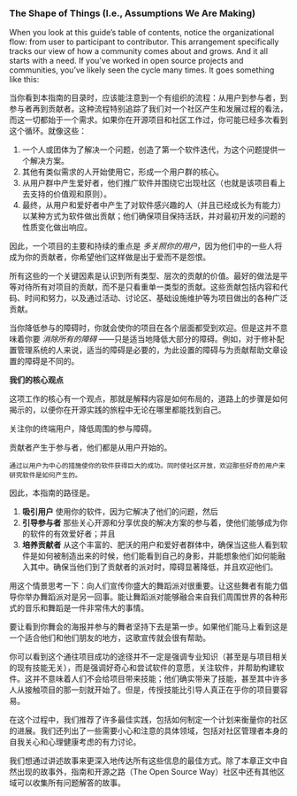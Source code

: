 ### The Shape of Things (I.e., Assumptions We Are Making)

When you look at this guide’s table of contents, notice the organizational flow: from user to
participant to contributor. This arrangement specifically tracks our view of how a community
comes about and grows. And it all starts with a need. If you’ve worked in open source projects and
communities, you’ve likely seen the cycle many times. It goes something like this:

当你看到本指南的目录时，应该能注意到一个有组织的流程：从用户到参与者，到参与者再到贡献者。这种流程特别追踪了我们对一个社区产生和发展过程的看法，而这一切都始于一个需求。如果你在开源项目和社区工作过，你可能已经多次看到这个循环。就像这些：

1. 一个人或团体为了解决一个问题，创造了第一个软件迭代，为这个问题提供一个解决方案。
2. 其他有类似需求的人开始使用它，形成一个用户群的核心。
3. 从用户群中产生爱好者，他们推广软件并围绕它出现社区（也就是该项目看上去支持的价值观和原则）。
4. 最终，从用户和爱好者中产生了对软件感兴趣的人（并且已经成长为有能力） 以某种方式为软件做出贡献；他们确保项目保持活跃，并对最初开发的问题的性质变化做出响应。

因此，一个项目的主要和持续的重点是 _多关照你的用户_，因为他们中的一些人将成为你的贡献者，你希望他们这样做是出于爱而不是怨恨。

所有这些的一个关键因素是认识到所有类型、层次的贡献的价值。最好的做法是平等对待所有对项目的贡献，而不是只看重单一类型的贡献。这些贡献包括内容和代码、时间和努力，以及通过活动、讨论区、基础设施维护等为项目做出的各种广泛贡献。


当你降低参与的障碍时，你就会使你的项目在各个层面都受到欢迎。但是这并不意味着你要 _消除所有的障碍_ ——只是适当地降低大部分的障碍。例如，对于修补配置管理系统的人来说，适当的障碍是必要的，为此设置的障碍与为贡献帮助文章设置的障碍是不同的。

**我们的核心观点**

这项工作的核心有一个观点，那就是解释内容是如何布局的，道路上的步骤是如何揭示的，以便你在开源实践的旅程中无论在哪里都能找到自己。

关注你的终端用户，降低周围的参与障碍。

贡献者产生于参与者，他们都是从用户开始的。

```
通过以用户为中心的措施使你的软件获得巨大的成功。同时使社区开放，欢迎那些好奇的用户来研究软件是如何产生的。
```

因此，本指南的路径是。

1. **吸引用户** 使用你的软件，因为它解决了他们的问题，然后
2. **引导参与者** 那些关心开源和分享优良的解决方案的参与着，使他们能够成为你的软件的有效爱好者；并且
3. **培养贡献者** 从这个丰富的、肥沃的用户和爱好者群体中，确保当这些人看到软件是如何被制造出来的时候，他们能看到自己的身影，并能想象他们如何能融入其中。确保当他们到了贡献者的派对时，障碍显著降低，并且欢迎他们。

用这个情景思考一下：向人们宣传你盛大的舞蹈派对很重要。让这些舞者有能力倡导你举办舞蹈派对是另一回事。能让舞蹈派对能够融合来自我们周围世界的各种形式的音乐和舞蹈是一件非常伟大的事情。

要让看到你舞会的海报并参与的舞者坚持下去是第一步。如果他们能马上看到这是一个适合他们和他们朋友的地方，这歌宣传就会很有帮助。

你可以看到这个通往项目成功的途径并不一定是强调专业知识（甚至是与项目相关的现有技能无关），而是强调好奇心和尝试软件的意愿，关注软件，并帮助构建软件。这并不意味着人们不会给项目带来技能；他们确实带来了技能，甚至其中许多人从接触项目的那一刻就开始了。但是，传授技能比引导人真正在乎你的项目要容易。

在这个过程中，我们推荐了许多最佳实践，包括如何制定一个计划来衡量你的社区的进展。我们还列出了一些需要小心和注意的具体领域，包括对社区管理者本身的自我关心和心理健康考虑的有力讨论。

我们想通过讲述故事来更深入地传达所有这些信息的最佳方式。除了本章正文中自然出现的故事外，指南和开源之路（The Open Source Way）社区中还有其他区域可以收集所有问题解答的故事。

